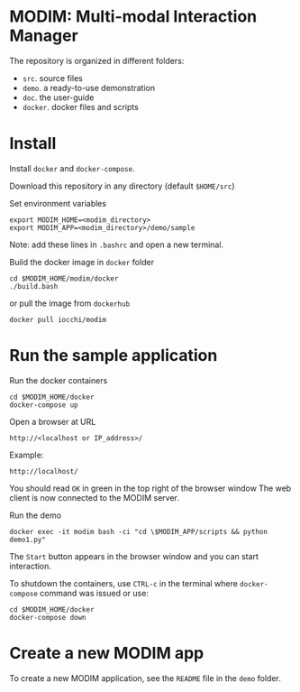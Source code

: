 # MODIM: Multi-modal Interaction Manager #

The repository is organized in different folders:

* `src`. source files
* `demo`. a ready-to-use demonstration
* `doc`. the user-guide
* `docker`. docker files and scripts


# Install

Install `docker` and `docker-compose`.

Download this repository in any directory (default `$HOME/src`)

Set environment variables

    export MODIM_HOME=<modim_directory>
    export MODIM_APP=<modim_directory>/demo/sample

Note: add these lines in `.bashrc` and open a new terminal.

Build the docker image in `docker` folder

    cd $MODIM_HOME/modim/docker
    ./build.bash

or pull the image from `dockerhub`

    docker pull iocchi/modim


# Run the sample application

Run the docker containers

    cd $MODIM_HOME/docker
    docker-compose up

Open a browser at URL

    http://<localhost or IP_address>/

Example:

    http://localhost/


You should read `OK` in green in the top right of the browser window
The web client is now connected to the MODIM server.


Run the demo

    docker exec -it modim bash -ci "cd \$MODIM_APP/scripts && python demo1.py"

The `Start` button appears in the browser window and you can start interaction.


To shutdown the containers, use `CTRL-c` in the terminal where `docker-compose` command was issued or use:

    cd $MODIM_HOME/docker
    docker-compose down


# Create a new MODIM app

To create a new MODIM application, see the `README` file in the `demo` folder.

